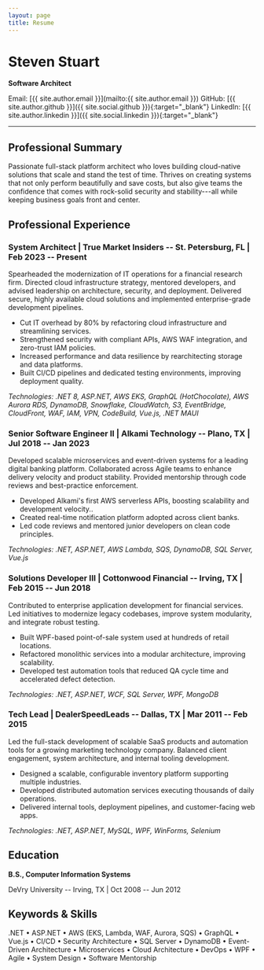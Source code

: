 ```yaml
---
layout: page
title: Resume
---
```


# Steven Stuart
**Software Architect**

Email: [{{ site.author.email }}](mailto:{{ site.author.email }})
GitHub: [{{ site.author.github }}]({{ site.social.github }}){:target="_blank"}
LinkedIn: [{{ site.author.linkedin }}]({{ site.social.linkedin }}){:target="_blank"}

---


## Professional Summary

Passionate full-stack platform architect who loves building cloud-native solutions that scale and stand the test of time. Thrives on creating systems that not only perform beautifully and save costs, but also give teams the confidence that comes with rock-solid security and stability---all while keeping business goals front and center.

## Professional Experience

### System Architect | True Market Insiders -- St. Petersburg, FL | Feb 2023 -- Present

Spearheaded the modernization of IT operations for a financial research firm. Directed cloud infrastructure strategy, mentored developers, and advised leadership on architecture, security, and deployment. Delivered secure, highly available cloud solutions and implemented enterprise-grade development pipelines.

- Cut IT overhead by 80% by refactoring cloud infrastructure and streamlining services.
- Strengthened security with compliant APIs, AWS WAF integration, and zero-trust IAM policies.
- Increased performance and data resilience by rearchitecting storage and data platforms.
- Built CI/CD pipelines and dedicated testing environments, improving deployment quality.

*Technologies: .NET 8, ASP.NET, AWS EKS, GraphQL (HotChocolate), AWS Aurora RDS, DynamoDB, Snowflake, CloudWatch, S3, EventBridge, CloudFront, WAF, IAM, VPN, CodeBuild, Vue.js, .NET MAUI*

### Senior Software Engineer II | Alkami Technology -- Plano, TX | Jul 2018 -- Jan 2023

Developed scalable microservices and event-driven systems for a leading digital banking platform. Collaborated across Agile teams to enhance delivery velocity and product stability. Provided mentorship through code reviews and best-practice enforcement.

- Developed Alkami's first AWS serverless APIs, boosting scalability and development velocity..
- Created real-time notification platform adopted across client banks.
- Led code reviews and mentored junior developers on clean code principles.

*Technologies: .NET, ASP.NET, AWS Lambda, SQS, DynamoDB, SQL Server, Vue.js*

### Solutions Developer III | Cottonwood Financial -- Irving, TX | Feb 2015 -- Jun 2018

Contributed to enterprise application development for financial services. Led initiatives to modernize legacy codebases, improve system modularity, and integrate robust testing.

- Built WPF-based point-of-sale system used at hundreds of retail locations.
- Refactored monolithic services into a modular architecture, improving scalability.
- Developed test automation tools that reduced QA cycle time and accelerated defect detection.

*Technologies: .NET, ASP.NET, WCF, SQL Server, WPF, MongoDB*

### Tech Lead | DealerSpeedLeads -- Dallas, TX | Mar 2011 -- Feb 2015

Led the full-stack development of scalable SaaS products and automation tools for a growing marketing technology company. Balanced client engagement, system architecture, and internal tooling development.

- Designed a scalable, configurable inventory platform supporting multiple industries.
- Developed distributed automation services executing thousands of daily operations.
- Delivered internal tools, deployment pipelines, and customer-facing web apps.

*Technologies: .NET, ASP.NET, MySQL, WPF, WinForms, Selenium*

## Education

**B.S., Computer Information Systems**

DeVry University -- Irving, TX | Oct 2008 -- Jun 2012

## Keywords & Skills

.NET • ASP.NET • AWS (EKS, Lambda, WAF, Aurora, SQS) • GraphQL • Vue.js • CI/CD • Security Architecture • SQL Server • DynamoDB • Event-Driven Architecture • Microservices • Cloud Architecture • DevOps • WPF • Agile • System Design • Software Mentorship